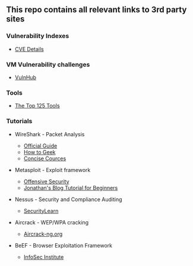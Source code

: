 ## This repo contains all relevant links to 3rd party sites

### Vulnerability Indexes
- [CVE Details](http://www.cvedetails.com/)

### VM Vulnerability challenges
- [VulnHub](https://www.vulnhub.com/)

### Tools
- [The Top 125 Tools](http://sectools.org/)

### Tutorials
- WireShark - Packet Analysis
  - [Official Guide](https://www.wireshark.org/docs/wsug_html_chunked/)
  - [How to Geek](http://www.howtogeek.com/104278/how-to-use-wireshark-to-capture-filter-and-inspect-packets/)
  - [Concise Cources](https://www.concise-courses.com/security/wireshark-basics/)


- Metasploit - Exploit framework
  - [Offensive Security](https://www.offensive-security.com/metasploit-unleashed/)
  - [Jonathan's Blog Tutorial for Beginners](https://jonathansblog.co.uk/metasploit-tutorial-for-beginners)


- Nessus - Security and Compliance Auditing
  - [SecurityLearn](http://www.securitylearn.net/tag/nessus-tutorial/)

- Aircrack - WEP/WPA cracking
  - [Aircrack-ng.org](http://www.aircrack-ng.org/doku.php?id=tutorial)


- BeEF - Browser Exploitation Framework
  - [InfoSec Institute](http://resources.infosecinstitute.com/beef-part-1/)
